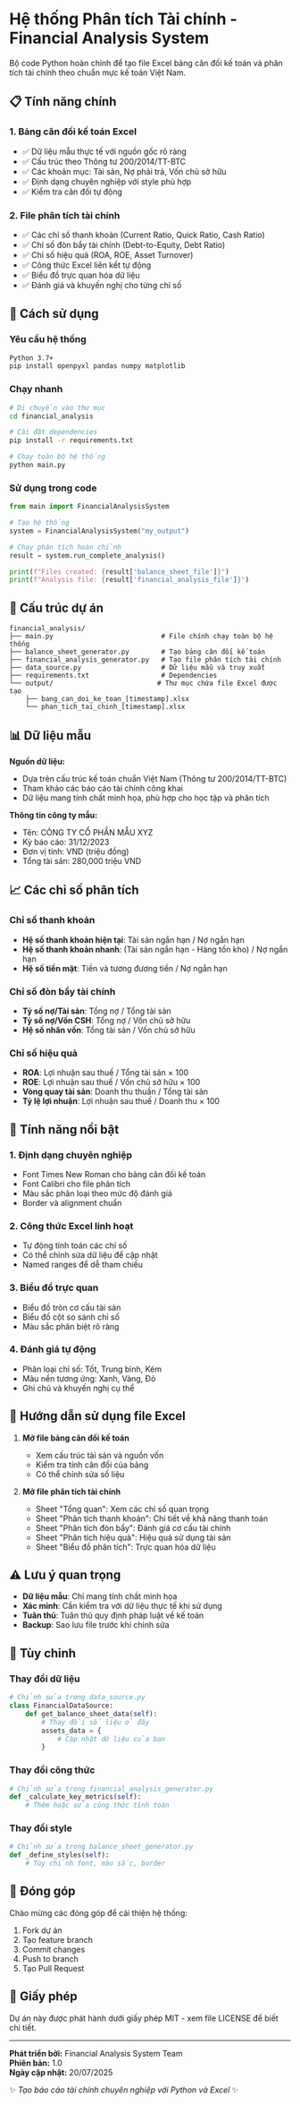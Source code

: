 # Hệ thống Phân tích Tài chính - Financial Analysis System

Bộ code Python hoàn chỉnh để tạo file Excel bảng cân đối kế toán và phân tích tài chính theo chuẩn mực kế toán Việt Nam.

## 📋 Tính năng chính

### 1. **Bảng cân đối kế toán Excel**
- ✅ Dữ liệu mẫu thực tế với nguồn gốc rõ ràng
- ✅ Cấu trúc theo Thông tư 200/2014/TT-BTC
- ✅ Các khoản mục: Tài sản, Nợ phải trả, Vốn chủ sở hữu
- ✅ Định dạng chuyên nghiệp với style phù hợp
- ✅ Kiểm tra cân đối tự động

### 2. **File phân tích tài chính**
- ✅ Các chỉ số thanh khoản (Current Ratio, Quick Ratio, Cash Ratio)
- ✅ Chỉ số đòn bẩy tài chính (Debt-to-Equity, Debt Ratio)
- ✅ Chỉ số hiệu quả (ROA, ROE, Asset Turnover)
- ✅ Công thức Excel liên kết tự động
- ✅ Biểu đồ trực quan hóa dữ liệu
- ✅ Đánh giá và khuyến nghị cho từng chỉ số

## 🚀 Cách sử dụng

### Yêu cầu hệ thống
```bash
Python 3.7+
pip install openpyxl pandas numpy matplotlib
```

### Chạy nhanh
```bash
# Di chuyển vào thư mục
cd financial_analysis

# Cài đặt dependencies
pip install -r requirements.txt

# Chạy toàn bộ hệ thống
python main.py
```

### Sử dụng trong code
```python
from main import FinancialAnalysisSystem

# Tạo hệ thống
system = FinancialAnalysisSystem("my_output")

# Chạy phân tích hoàn chỉnh
result = system.run_complete_analysis()

print(f"Files created: {result['balance_sheet_file']}")
print(f"Analysis file: {result['financial_analysis_file']}")
```

## 📁 Cấu trúc dự án

```
financial_analysis/
├── main.py                           # File chính chạy toàn bộ hệ thống
├── balance_sheet_generator.py        # Tạo bảng cân đối kế toán
├── financial_analysis_generator.py   # Tạo file phân tích tài chính
├── data_source.py                    # Dữ liệu mẫu và truy xuất
├── requirements.txt                  # Dependencies
└── output/                          # Thư mục chứa file Excel được tạo
    ├── bang_can_doi_ke_toan_[timestamp].xlsx
    └── phan_tich_tai_chinh_[timestamp].xlsx
```

## 📊 Dữ liệu mẫu

**Nguồn dữ liệu:**
- Dựa trên cấu trúc kế toán chuẩn Việt Nam (Thông tư 200/2014/TT-BTC)
- Tham khảo các báo cáo tài chính công khai
- Dữ liệu mang tính chất minh họa, phù hợp cho học tập và phân tích

**Thông tin công ty mẫu:**
- Tên: CÔNG TY CỔ PHẦN MẪU XYZ
- Kỳ báo cáo: 31/12/2023
- Đơn vị tính: VND (triệu đồng)
- Tổng tài sản: 280,000 triệu VND

## 📈 Các chỉ số phân tích

### Chỉ số thanh khoản
- **Hệ số thanh khoản hiện tại**: Tài sản ngắn hạn / Nợ ngắn hạn
- **Hệ số thanh khoản nhanh**: (Tài sản ngắn hạn - Hàng tồn kho) / Nợ ngắn hạn
- **Hệ số tiền mặt**: Tiền và tương đương tiền / Nợ ngắn hạn

### Chỉ số đòn bẩy tài chính
- **Tỷ số nợ/Tài sản**: Tổng nợ / Tổng tài sản
- **Tỷ số nợ/Vốn CSH**: Tổng nợ / Vốn chủ sở hữu
- **Hệ số nhân vốn**: Tổng tài sản / Vốn chủ sở hữu

### Chỉ số hiệu quả
- **ROA**: Lợi nhuận sau thuế / Tổng tài sản × 100
- **ROE**: Lợi nhuận sau thuế / Vốn chủ sở hữu × 100
- **Vòng quay tài sản**: Doanh thu thuần / Tổng tài sản
- **Tỷ lệ lợi nhuận**: Lợi nhuận sau thuế / Doanh thu × 100

## 🎯 Tính năng nổi bật

### 1. **Định dạng chuyên nghiệp**
- Font Times New Roman cho bảng cân đối kế toán
- Font Calibri cho file phân tích
- Màu sắc phân loại theo mức độ đánh giá
- Border và alignment chuẩn

### 2. **Công thức Excel linh hoạt**
- Tự động tính toán các chỉ số
- Có thể chỉnh sửa dữ liệu để cập nhật
- Named ranges để dễ tham chiếu

### 3. **Biểu đồ trực quan**
- Biểu đồ tròn cơ cấu tài sản
- Biểu đồ cột so sánh chỉ số
- Màu sắc phân biệt rõ ràng

### 4. **Đánh giá tự động**
- Phân loại chỉ số: Tốt, Trung bình, Kém
- Màu nền tương ứng: Xanh, Vàng, Đỏ
- Ghi chú và khuyến nghị cụ thể

## 📖 Hướng dẫn sử dụng file Excel

1. **Mở file bảng cân đối kế toán**
   - Xem cấu trúc tài sản và nguồn vốn
   - Kiểm tra tính cân đối của bảng
   - Có thể chỉnh sửa số liệu

2. **Mở file phân tích tài chính**
   - Sheet "Tổng quan": Xem các chỉ số quan trọng
   - Sheet "Phân tích thanh khoản": Chi tiết về khả năng thanh toán
   - Sheet "Phân tích đòn bẩy": Đánh giá cơ cấu tài chính
   - Sheet "Phân tích hiệu quả": Hiệu quả sử dụng tài sản
   - Sheet "Biểu đồ phân tích": Trực quan hóa dữ liệu

## ⚠️ Lưu ý quan trọng

- **Dữ liệu mẫu**: Chỉ mang tính chất minh họa
- **Xác minh**: Cần kiểm tra với dữ liệu thực tế khi sử dụng
- **Tuân thủ**: Tuân thủ quy định pháp luật về kế toán
- **Backup**: Sao lưu file trước khi chỉnh sửa

## 🔧 Tùy chỉnh

### Thay đổi dữ liệu
```python
# Chỉnh sửa trong data_source.py
class FinancialDataSource:
    def get_balance_sheet_data(self):
        # Thay đổi số liệu ở đây
        assets_data = {
            # Cập nhật dữ liệu của bạn
        }
```

### Thay đổi công thức
```python
# Chỉnh sửa trong financial_analysis_generator.py
def _calculate_key_metrics(self):
    # Thêm hoặc sửa công thức tính toán
```

### Thay đổi style
```python
# Chỉnh sửa trong balance_sheet_generator.py
def _define_styles(self):
    # Tùy chỉnh font, màu sắc, border
```

## 🤝 Đóng góp

Chào mừng các đóng góp để cải thiện hệ thống:
1. Fork dự án
2. Tạo feature branch
3. Commit changes
4. Push to branch
5. Tạo Pull Request

## 📄 Giấy phép

Dự án này được phát hành dưới giấy phép MIT - xem file LICENSE để biết chi tiết.

---

**Phát triển bởi:** Financial Analysis System Team  
**Phiên bản:** 1.0  
**Ngày cập nhật:** 20/07/2025  

✨ *Tạo báo cáo tài chính chuyên nghiệp với Python và Excel* ✨
